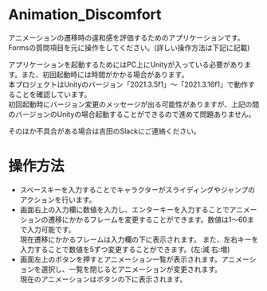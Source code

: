 # Animation_Discomfort
アニメーションの遷移時の違和感を評価するためのアプリケーションです。  
Formsの質問項目を元に操作をしてください。(詳しい操作方法は下記に記載)  

アプリケーションを起動するためにはPC上にUnityが入っている必要があります。また、初回起動時には時間がかかる場合があります。    
本プロジェクトはUnityのバージョン「2021.3.5f1」～「2021.3.16f1」で動作することを確認しています。  
初回起動時にバージョン変更のメッセージが出る可能性がありますが、上記の間のバージョンのUnityの場合起動することができるので進めて問題ありません。
  
そのほか不具合がある場合は吉田のSlackにご連絡ください。

# 操作方法
- スペースキーを入力することでキャラクターがスライディングやジャンプのアクションを行います。  
- 画面右上の入力欄に数値を入力し、エンターキーを入力することでアニメーションの遷移にかかるフレームを変更することができます。数値は1～60まで入力可能です。  
現在遷移にかかるフレームは入力欄の下に表示されます。
また、左右キーを入力することで数値を5ずつ変更することができます。(左:減 右:増)  
- 画面左上のボタンを押すとアニメーション一覧が表示されます。アニメーションを選択し、一覧を閉じるとアニメーションが変更されます。  
現在のアニメーションはボタンの下に表示されます。  

